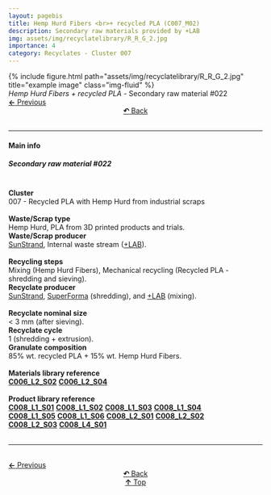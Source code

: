 ```yaml
---
layout: pagebis
title: Hemp Hurd Fibers <br>+ recycled PLA (C007_M02)
description: Secondary raw materials provided by +LAB
img: assets/img/recyclatelibrary/R_R_G_2.jpg
importance: 4
category: Recyclates - Cluster 007
---
```

<div class="row">
    <div class="col-sm mt-3 mt-md-0">
        {% include figure.html path="assets/img/recyclatelibrary/R_R_G_2.jpg" title="example image" class="img-fluid" %}
    </div>
</div>
<div class="caption">
    <i>Hemp Hurd Fibers + recycled PLA</i> - Secondary raw material #022
</div>

<div class="row justify-content-sm-center">
    <div class="col-sm-4 mt-3 mt-md-0" style="text-align:left">
      <a href="/projects/RecLi_C007_M01/" target="_self"><b>←</b> Previous</a>
    </div>
    <div class="col-sm-4 mt-3 mt-md-0" style="text-align:center">
  <a href="/recyclatelibrary/" target="_self"><b>↶</b> Back</a>
    </div>
    <div class="col-sm-4 mt-3 mt-md-0" style="text-align:right">
    </div>
</div>
<br>

<hr>
<h4><b>Main info</b></h4>
<h5>Secondary raw material #022</h5>
<br>

<div class="row justify-content-sm-left">
    <div class="col-sm-3 mt-3 mt-md-0" style="text-align:left">
        <b>Cluster</b>
    </div>
    <div class="col-sm-9 mt-3 mt-md-0" style="text-align:left">
        007 - Recycled PLA with Hemp Hurd from industrial scraps
    </div>
</div>
<br>

<div class="row justify-content-sm-left">
    <div class="col-sm-3 mt-3 mt-md-0" style="text-align:left">
        <b>Waste/Scrap type</b>
    </div>
    <div class="col-sm-9 mt-3 mt-md-0" style="text-align:left">
        Hemp Hurd, PLA from 3D printed products and trials.
    </div>
</div>
<div class="row justify-content-sm-left">
    <div class="col-sm-3 mt-3 mt-md-0" style="text-align:left">
        <b>Waste/Scrap producer</b>
    </div>
    <div class="col-sm-9 mt-3 mt-md-0" style="text-align:left">
        <a href="https://www.linkedin.com/company/sunstrand/?originalSubdomain=it">SunStrand</a>, Internal waste stream (<a href="https://piulab.it/">+LAB</a>).
    </div>
</div>
<br>

<div class="row justify-content-sm-left">
    <div class="col-sm-3 mt-3 mt-md-0" style="text-align:left">
        <b>Recycling steps</b>
    </div>
    <div class="col-sm-9 mt-3 mt-md-0" style="text-align:left">
        Mixing (Hemp Hurd Fibers), Mechanical recycling (Recycled PLA - shredding and sieving).
    </div>
</div>
<div class="row justify-content-sm-left">
    <div class="col-sm-3 mt-3 mt-md-0" style="text-align:left">
        <b>Recyclate producer</b>
    </div>
    <div class="col-sm-9 mt-3 mt-md-0" style="text-align:left">
        <a href="https://www.linkedin.com/company/sunstrand/?originalSubdomain=it">SunStrand</a>, <a href="https://superforma.xyz/">SuperForma</a> (shredding), and <a href="https://piulab.it/">+LAB</a> (mixing).
    </div>
</div>
<br>

<div class="row justify-content-sm-left">
    <div class="col-sm-3 mt-3 mt-md-0" style="text-align:left">
        <b>Recyclate nominal size</b>
    </div>
    <div class="col-sm-9 mt-3 mt-md-0" style="text-align:left">
        &lt; 3 mm (after sieving).
    </div>
</div>
<div class="row justify-content-sm-left">
    <div class="col-sm-3 mt-3 mt-md-0" style="text-align:left">
        <b>Recyclate cycle</b>
    </div>
    <div class="col-sm-9 mt-3 mt-md-0" style="text-align:left">
        1 (shredding + extrusion).
    </div>
</div>
<div class="row justify-content-sm-left">
    <div class="col-sm-3 mt-3 mt-md-0" style="text-align:left">
        <b>Granulate composition</b>
    </div>
    <div class="col-sm-9 mt-3 mt-md-0" style="text-align:left">
        85% wt. recycled PLA + 15% wt. Hemp Hurd Fibers.
    </div>
</div>
<br>

<div class="row justify-content-sm-left">
    <div class="col-sm-3 mt-3 mt-md-0" style="text-align:left">
        <b>Materials library reference</b>
    </div>
    <div class="col-sm-9 mt-3 mt-md-0" style="text-align:left">
        <a href="/projects/MatLi_C006_L2_S02/" target="_blank" title="Recyclate sample"><i class='fas fa-square' style='font-size:1rem'></i> <b>C006_L2_S02</b></a> <a href="/projects/MatLi_C006_L2_S04/" target="_blank" title="Recyclate sample"><i class='fas fa-square' style='font-size:1rem'></i> <b>C006_L2_S04</b></a>
    </div>
</div>
<br>

<div class="row justify-content-sm-left">
    <div class="col-sm-3 mt-3 mt-md-0" style="text-align:left">
        <b>Product library reference</b>
    </div>
    <div class="col-sm-9 mt-3 mt-md-0" style="text-align:left">
        <a href="/projects/ProLi_C008_L01_S01/" target="_blank" title="Recyclate sample"><i class='fas fa-chair' style='font-size:1rem'></i> <b>C008_L1_S01</b></a> <a href="/projects/ProLi_C008_L01_S02/" target="_blank" title="Recyclate sample"><i class='fas fa-chair' style='font-size:1rem'></i> <b>C008_L1_S02</b></a> <a href="/projects/ProLi_C008_L01_S03/" target="_blank" title="Recyclate sample"><i class='fas fa-chair' style='font-size:1rem'></i> <b>C008_L1_S03</b></a> <a href="/projects/ProLi_C008_L01_S04/" target="_blank" title="Recyclate sample"><i class='fas fa-chair' style='font-size:1rem'></i> <b>C008_L1_S04</b></a> <br>
        <a href="/projects/ProLi_C008_L01_S05" target="_blank" title="Recyclate sample"><i class='fas fa-chair' style='font-size:1rem'></i> <b>C008_L1_S05</b></a> <a href="/projects/ProLi_C008_L01_S06/" target="_blank" title="Recyclate sample"><i class='fas fa-chair' style='font-size:1rem'></i> <b>C008_L1_S06</b></a> <a href="/projects/ProLi_C008_L02_S01/" target="_blank" title="Recyclate sample"><i class='fas fa-chair' style='font-size:1rem'></i> <b>C008_L2_S01</b></a> <a href="/projects/ProLi_C008_L02_S02/" target="_blank" title="Recyclate sample"><i class='fas fa-chair' style='font-size:1rem'></i> <b>C008_L2_S02</b></a> <br>
        <a href="/projects/ProLi_C008_L02_S03/" target="_blank" title="Recyclate sample"><i class='fas fa-chair' style='font-size:1rem'></i> <b>C008_L2_S03</b></a> <a href="/projects/ProLi_C008_L04_S01/" target="_blank" title="Recyclate sample"><i class='fas fa-chair' style='font-size:1rem'></i> <b>C008_L4_S01</b></a>
    </div>
</div>

<br>
<hr>

<br>
<div class="row justify-content-sm-center">
    <div class="col-sm-3 mt-3 mt-md-0" style="text-align:left">
          <a href="/projects/RecLi_C007_M01/" target="_self"><b>←</b> Previous</a>
      </div>
    <div class="col-sm-3 mt-3 mt-md-0" style="text-align:center">
  <a href="/recyclatelibrary/" target="_self"><b>↶</b> Back</a>
    </div>
    <div class="col-sm-3 mt-3 mt-md-0" style="text-align:center">
  <a href="#" target="_self"><b>↑</b> Top</a>
    </div>
    <div class="col-sm-3 mt-3 mt-md-0" style="text-align:right">
    </div>
</div>
